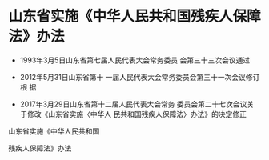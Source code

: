 # 山东省实施《中华人民共和国残疾人保障法》办法

- 1993年3月5日山东省第七届人民代表大会常务委员
  会第三十三次会议通过

- 2012年5月31日山东省第十
  一届人民代表大会常务委员会第三十一次会议修订 根
  据

- 2017年3月29日山东省第十二届人民代表大会常务
  委员会第二十七次会议关于修改《山东省实施〈中华人
  民共和国残疾人保障法〉办法》的决定修正

<!-- INFO END -->

山东省实施《中华人民共和国

残疾人保障法》办法
